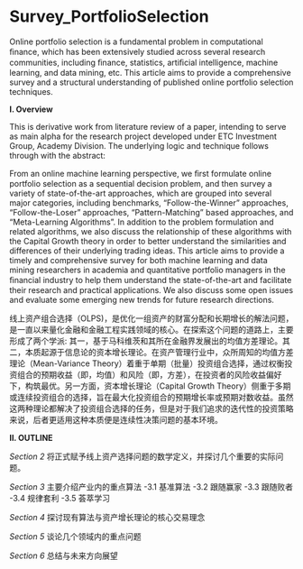 # Survey_PortfolioSelection

Online portfolio selection is a fundamental problem in computational ﬁnance, which has been extensively studied across several research communities, including ﬁnance, statistics, artiﬁcial intelligence, machine learning, and data mining, etc. This article aims to provide a comprehensive survey and a structural understanding of published online portfolio selection techniques.

**I. Overview**

This is derivative work from literature review of a paper, intending to serve as main alpha for the research project developed under ETC Investment Group, Academy Division. The underlying logic and technique follows through with the abstract:

From an online machine learning perspective, we ﬁrst formulate online portfolio selection as a sequential decision problem, and then survey a variety of state-of-the-art approaches, which are grouped into several major categories, including benchmarks, “Follow-the-Winner” approaches, “Follow-the-Loser” approaches, “Pattern-Matching” based approaches, and “Meta-Learning Algorithms”. In addition to the problem formulation and related algorithms, we also discuss the relationship of these algorithms with the Capital Growth theory in order to better understand the similarities and differences of their underlying trading ideas. This article aims to provide a timely and comprehensive survey for both machine learning and data mining researchers in academia and quantitative portfolio managers in the ﬁnancial industry to help them understand the state-of-the-art and facilitate their research and practical applications. We also discuss some open issues and evaluate some emerging new trends for future research directions.

线上资产组合选择（OLPS)，是优化一组资产的财富分配和长期增长的解法问题，是一直以来量化金融和金融工程实践领域的核心。在探索这个问题的道路上，主要形成了两个学派: 其一，基于马科维茨和其所在金融界发展出的均值方差理论。其二，本质起源于信息论的资本增长理论。在资产管理行业中，众所周知的均值方差理论（Mean-Variance Theory）着重于单期（批量）投资组合选择，通过权衡投资组合的预期收益（即，均值）和风险（即，方差），在投资者的风险收益偏好下，构筑最优。另一方面，资本增长理论（Capital Growth Theory）侧重于多期或连续投资组合的选择，旨在最大化投资组合的预期增长率或预期对数收益。虽然这两种理论都解决了投资组合选择的任务，但是对于我们追求的迭代性的投资策略来说，后者更适用这种本质便是连续性决策问题的基本环境。

**II. OUTLINE**

*Section 2* 将正式赋予线上资产选择问题的数学定义，并探讨几个重要的实际问题。

*Section 3* 主要介绍产业内的重点算法
-3.1 基准算法
-3.2 跟随赢家
-3.3 跟随败者
-3.4 规律套利
-3.5 荟萃学习

*Section 4* 探讨现有算法与资产增长理论的核心交易理念

*Section 5* 谈论几个领域内的重点问题

*Section 6* 总结与未来方向展望
